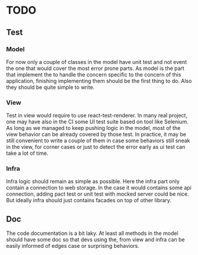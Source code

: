 # TODO

## Test

### Model

For now only a couple of classes in the model have unit test and not event the one that would cover the most error prone parts. As model is the part that implement the to handle the concern specific to the concern of this application, finishing implementing them should be the first thing to do. Also they should be quite simple to write.

### View

Test in view would require to use react-test-renderer. In many real project, one may have also in the CI some UI test suite based on tool like Selenium. As long as we managed to keep pushing logic in the model, most of the view behavior can be already covered by those test. In practice, it may be still convenient to write a couple of them in case some behaviors still sneak in the view, for corner cases or just to detect the error early as ui test can take a lot of time.

### Infra

Infra logic should remain as simple as possible. Here the infra part only contain a connection to web storage. In the case it would contains some api connection, adding pact test or unit test with mocked server could be nice. But ideally infra should just contains facades on top of other library.

## Doc

The code documentation is a bit laky. At least all methods in the model should have some doc so that devs using the, from view and infra can be easily informed of edges case or surprising behaviors.
